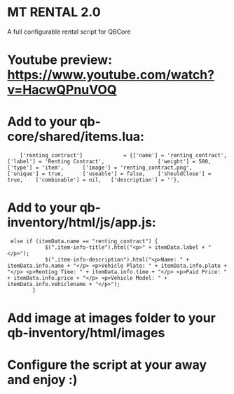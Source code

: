 # MT RENTAL 2.0
A full configurable rental script for QBCore

# Youtube preview: https://www.youtube.com/watch?v=HacwQPnuVOQ

# Add to your qb-core/shared/items.lua:
```
	['renting_contract'] 			 = {['name'] = 'renting_contract', 				['label'] = 'Renting Contract', 				['weight'] = 500, 		['type'] = 'item', 		['image'] = 'renting_contract.png', 		['unique'] = true, 		['useable'] = false, 	['shouldClose'] = true,	   ['combinable'] = nil,   ['description'] = ''},
```

# Add to your qb-inventory/html/js/app.js:
```
 else if (itemData.name == "renting_contract") {
            $(".item-info-title").html("<p>" + itemData.label + "</p>");
            $(".item-info-description").html("<p>Name: " + itemData.info.name + "</p> <p>Vehicle Plate: " + itemData.info.plate + "</p> <p>Renting Time: " + itemData.info.time + "</p> <p>Paid Price: " + itemData.info.price + "</p> <p>Vehicle Model: " + itemData.info.vehiclename + "</p>");
        }
```

# Add image at images folder to your qb-inventory/html/images
# Configure the script at your away and enjoy :)
